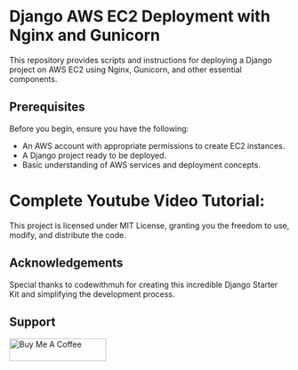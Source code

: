# Django AWS EC2 Deployment with Nginx and Gunicorn

This repository provides scripts and instructions for deploying a Django project on AWS EC2 using Nginx, Gunicorn, and other essential components.

## Prerequisites

Before you begin, ensure you have the following:

- An AWS account with appropriate permissions to create EC2 instances.
- A Django project ready to be deployed.
- Basic understanding of AWS services and deployment concepts.

# Complete Youtube Video Tutorial:


This project is licensed under MIT License, granting you the freedom to use, modify, and distribute the code.

## Acknowledgements
Special thanks to codewithmuh for creating this incredible Django Starter Kit and simplifying the development process.

## Support
<a href="https://www.buymeacoffee.com/codewithmuh" target="_blank"><img src="https://cdn.buymeacoffee.com/buttons/default-yellow.png" alt="Buy Me A Coffee" height="41" width="174"></a>


